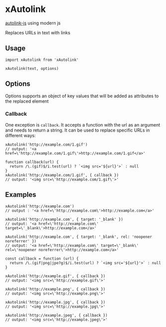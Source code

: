 # xAutolink
[autolink-js](https://github.com/bryanwoods/autolink-js) using modern js

Replaces URLs in text with links

## Usage
```
import xAutolink from 'xAutolink'

xAutolink(text, options)
```

## Options
Options supports an object of key values that will be added as attributes to the replaced element

### Callback
One exception is `callback`.
It accepts a function with the url as an argument and needs to return a string.
It can be used to replace specific URLs in different ways:

```
xAutolink('http://example.com/1.gif')
// output: '<a href=\'http://example.com/1.gif\'>http://example.com/1.gif</a>'

function callback(url) {
  return /\.(gif)$/i.test(url) ? `<img src='${url}'>` : null
}
xAutolink('http://example.com/1.gif', { callback })
// output: '<img src=\'http://example.com/1.gif\'>'
```


## Examples
```
xAutolink('http://example.com')
// output : '<a href=\'http://example.com\'>http://example.com</a>'

xAutolink('http://example.com', { target: '_blank' })
// output: '<a href=\'http://example.com\' target=\'_blank\'>http://example.com</a>'

xAutolink('http://example.com', { target: '_blank', rel: 'noopener noreferrer' })
// output: '<a href=\'http://example.com\' target=\'_blank\' rel=\'noopener noreferrer\'>http://example.com</a>'

const callback = function (url) {
  return /\.(gif|png|jpe?g)$/i.test(url) ? `<img src='${url}'>` : null
}

xAutolink('http://example.gif', { callback })
// output: '<img src=\'http://example.gif\'>'

xAutolink('http://example.png', { callback })
// output: '<img src=\'http://example.png\'>'

xAutolink('http://example.jpg', { callback })
// output: '<img src=\'http://example.jpg\'>'

xAutolink('http://example.jpeg', { callback })
// output: '<img src=\'http://example.jpeg\'>'
```
